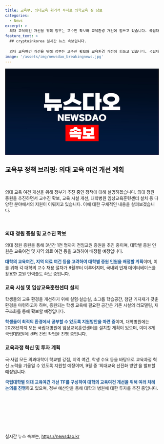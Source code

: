 ```yaml
---
title: 교육부, 의대교육 획기적 투자로 의학교육 질 담보
categories:
  - News
excerpt: >
  의대 교육여건 개선을 위해 정부는 교수진 확보와 교육환경 개선에 힘쓰고 있습니다. 국립대학 의대의 전임교원 1천 명 증원, 교수 채용 절차 지원, 의료기관과의 협력을 통한 임상실습 강화 등이 그 예입니다. 또한, 의대 리모델링과 교육훈련센터 설치 등을 통한 인프라 현대화도 추진 중입니다. 이에 대한 구체적인 예산안은 9월 중 발표될 예정이며, 이를 통해 의학교육평가원의 변화계획서에 대한 지원도 이뤄질 예정입니다.
feature_text: >
  ## cryptoinkorea 실시간 뉴스 속보입니다.

  의대 교육여건 개선을 위해 정부는 교수진 확보와 교육환경 개선에 힘쓰고 있습니다. 국립대학 의대의 전임교원 1천 명 증원, 교수 채용 절차 지원, 의료기관과의 협력을 통한 임상실습 강화 등이 그 예입니다. 또한, 의대 리모델링과 교육훈련센터 설치 등을 통한 인프라 현대화도 추진 중입니다. 이에 대한 구체적인 예산안은 9월 중 발표될 예정이며, 이를 통해 의학교육평가원의 변화계획서에 대한 지원도 이뤄질 예정입니다.
image: '/assets/img/newsdao_breakingnews.jpg'
---
```


<p><img src="/assets/img/newsdao_breakingnews.jpg" alt="cryptoinkorea 속보" /></p>

<h2 data-ke-size="size26">교육부 정책 브리핑: 의대 교육 여건 개선 계획</h2>

<p data-ke-size="size16">&nbsp;</p>

<p>의대 교육 여건 개선을 위해 정부가 추진 중인 정책에 대해 설명하겠습니다. 의대 정원 증원을 추진하면서 교수진 확보, 교육 시설 개선, 대학병원 임상교육훈련센터 설치 등 다양한 분야에서의 지원이 이뤄지고 있습니다. 이에 대한 구체적인 내용을 살펴보겠습니다.</p>

<p data-ke-size="size16">&nbsp;</p>

<h3>의대 정원 증원 및 교수진 확보</h3>

<p data-ke-size="size16">의대 정원 증원을 통해 3년간 1천 명까지 전임교원 증원을 추진 중이며, 대학별 증원 인원은 교육여건 및 지역 의료 여건 등을 고려하여 배정될 예정입니다.</p>

<p data-ke-size="size16"><b><span style="color: #1a5490;">대학의 교육여건, 지역 의료 여건 등을 고려하여 대학별 증원 인원을 배정할 계획</span></b>이며, 이를 위해 각 대학의 교수 채용 절차가 8월부터 이루어지며, 국내외 인재 데이터베이스를 활용한 교원 인력풀도 확보 중입니다.</p>

<h3>교육 시설 및 임상교육훈련센터 설치</h3>

<p data-ke-size="size16">학생들의 교육 환경을 개선하기 위해 실험·실습실, 소그룹 학습공간, 첨단 기자재가 갖춘 환경을 마련하고자 하며, 증원되는 학생 교육에 필요한 공간은 기존 시설의 리모델링, 재구조화를 통해 확보할 예정입니다.</p>

<p data-ke-size="size16"><b><span style="color: #1a5490;">학생들이 최적의 환경에서 공부할 수 있도록 지원방안을 마련 중</span></b>이며, 대학병원에는 2028년까지 모든 국립대병원에 임상교육훈련센터를 설치할 계획이 있으며, 이미 8개 국립대병원에 센터 건립 작업을 진행 중입니다.</p>

<h3>교육과정 혁신 및 투자 계획</h3>

<p data-ke-size="size16">국·사립 모든 의과대학이 학교별 강점, 지역 여건, 학생 수요 등을 바탕으로 교육과정 혁신 노력을 기울일 수 있도록 지원할 예정이며, 9월 중 ‘의대교육 선진화 방안’을 발표할 예정입니다.</p>

<p data-ke-size="size16"><b><span style="color: #1a5490;">국립대학별 의대 교육여건 개선 TF를 구성하여 대학의 교육여건 개선을 위해 여러 차례 논의를 진행</span></b>하고 있으며, 정부 예산안을 통해 대학과 병원에 대한 투자를 추진 중입니다.</p>

<p data-ke-size="size16">&nbsp;</p>

<p data-ke-size="size16">&nbsp;</p>

<p data-ke-size="size16">&nbsp;</p>

<p data-ke-size="size16">&nbsp;</p>
실시간 뉴스 속보는, <a href="https://newsdao.kr" rel="dofollow">https://newsdao.kr</a>


